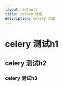 ```yaml
---
layout: default
title: celery 使用
description: celery 测试
---
```


# celery 测试h1

## celery 测试h2

### celery 测试h3